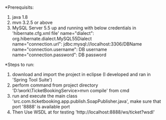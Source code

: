 *Prerequisits:
1. java 1.8
2. mvn 3.2.5 or above
3. MySQL Server 5.5 up and running with below credentials in 'hibernate.cfg.xml file'
	name="dialect": org.hibernate.dialect.MySQL55Dialect    
        name="connection.url": jdbc:mysql://localhost:3306/DBName  
        name="connection.username": DB username  
        name="connection.password": DB password  


*Steps to run:
1. download and import the project in eclipse (I developed and ran in 'Spring Tool Suite')
2. perform command from project directory 'D:\work\TicketBookingService>mvn compile' from cmd
3. run and execute the main class 'src.com.ticketbooking.app.publish.SoapPublisher.java', make sure that port '8888' is available port
4. Then Use WSDL at for testing 'http://localhost:8888/ws/ticket?wsdl'
